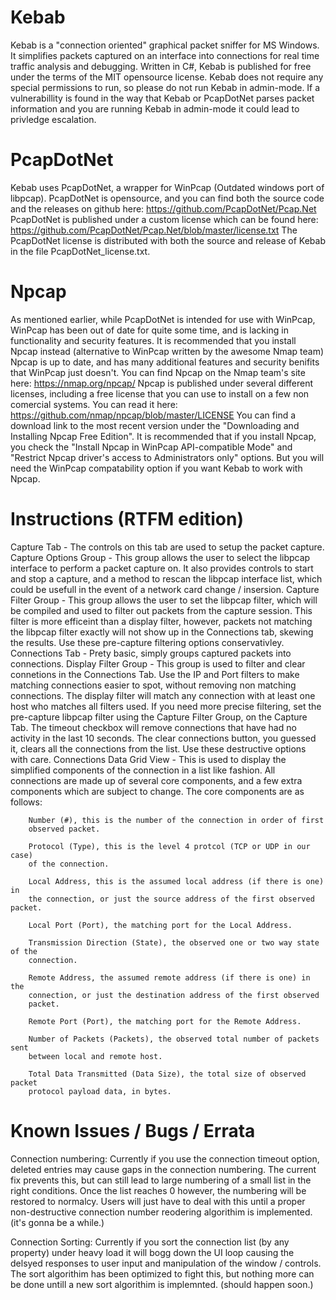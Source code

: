 # Kebab
Kebab is a "connection oriented" graphical packet sniffer for MS Windows.
It simplifies packets captured on an interface into connections for real time
	traffic analysis and debugging.
Written in C#, Kebab is published for free under the terms of the MIT
	opensource license.
Kebab does not require any special permissions to run, so please do not run
	Kebab in admin-mode. If a vulnerabillity is found in the way that Kebab or
	PcapDotNet parses packet information and you are running Kebab in admin-mode
	it could lead to privledge escalation.

# PcapDotNet
Kebab uses PcapDotNet, a wrapper for WinPcap (Outdated windows port of libpcap).
PcapDotNet is opensource, and you can find both the source code and the releases
	on github here: https://github.com/PcapDotNet/Pcap.Net
PcapDotNet is published under a custom license which can be found
	here: https://github.com/PcapDotNet/Pcap.Net/blob/master/license.txt
The PcapDotNet license is distributed with both the source and release of
	Kebab in the file PcapDotNet_license.txt.

# Npcap
As mentioned earlier, while PcapDotNet is intended for use with WinPcap, WinPcap
	has been out of date for quite some time, and is lacking in functionality
	and security features.
It is recommended that you install Npcap instead (alternative to WinPcap written
	by the awesome Nmap team) Npcap is up to date, and has many additional
	features and security benifits that WinPcap just doesn't.
You can find Npcap on the Nmap team's site here: https://nmap.org/npcap/
Npcap is published under several different licenses, including a free license
	that you can use to install on a few non comercial systems. You can read it
	here: https://github.com/nmap/npcap/blob/master/LICENSE
You can find a download link to the most recent version under the "Downloading
	and Installing Npcap Free Edition".
It is recommended that if you install Npcap, you check the "Install Npcap in
	WinPcap API-compatible Mode" and "Restrict Npcap driver's access to
	Administrators only" options. But you will need the WinPcap compatability
	option if you want Kebab to work with Npcap.

# Instructions (RTFM edition)
Capture Tab - The controls on this tab are used to setup the packet capture.
	Capture Options Group - This group allows the user to select the libpcap
		interface to perform a packet capture on. It also provides controls to
		start and stop a capture, and a method to rescan the libpcap interface
		list, which could be usefull in the event of a network card
		change / insersion.
	Capture Filter Group - This group allows the user to set the libpcap
		filter, which will be compiled and used to filter out packets from the
		capture session. This filter is more efficeint than a display filter,
		however, packets not matching the libpcap filter exactly will not show
		up in the Connections tab, skewing the results. Use these pre-capture
		filtering options conservativley.
Connections Tab - Prety basic, simply groups captured packets into connections.
	Display Filter Group - This group is used to filter and clear connetions in
		the Connections Tab. Use the IP and Port filters to make matching
		connections easier to spot, without removing non matching connections.
		The display filter will match any connection with at least one host who
		matches all filters used. If you need more precise filtering, set the 
		pre-capture libpcap filter using the Capture Filter Group, on the
		Capture Tab. The timeout checkbox will remove connections that have had
		no activity in the last 10 seconds. The clear connections button, you
		guessed it, clears all the connections from the list. Use these
		destructive options with care.
	Connections Data Grid View - This is used to display the simplified
		components of the connection in a list like fashion. All connections
		are made up of several core components, and a few extra components
		which are subject to change. The core components are as follows:
		
		Number (#), this is the number of the connection in order of first
		observed packet.
		
		Protocol (Type), this is the level 4 protcol (TCP or UDP in our case)
		of the connection.
		
		Local Address, this is the assumed local address (if there is one) in
		the connection, or just the source address of the first observed packet.
		
		Local Port (Port), the matching port for the Local Address.
		
		Transmission Direction (State), the observed one or two way state of the
		connection.
		
		Remote Address, the assumed remote address (if there is one) in the
		connection, or just the destination address of the first observed
		packet.
		
		Remote Port (Port), the matching port for the Remote Address.
		
		Number of Packets (Packets), the observed total number of packets sent
		between local and remote host.
		
		Total Data Transmitted (Data Size), the total size of observed packet
		protocol payload data, in bytes.
		
# Known Issues / Bugs / Errata
Connection numbering: Currently if you use the connection timeout option,
deleted entries may cause gaps in the connection numbering. The current fix
prevents this, but can still lead to large numbering of a small list in the
right conditions. Once the list reaches 0 however, the numbering will be
restored to normalcy. Users will just have to deal with this until a proper
non-destructive connection number reodering algorithim is implemented.
(it's gonna be a while.)

Connection Sorting: Currently if you sort the connection list (by any property)
under heavy load it will bogg down the UI loop causing the delsyed responses
to user input and manipulation of the window / controls. The sort algorithim
has been optimized to fight this, but nothing more can be done untill a new
sort algorithim is implemnted. (should happen soon.)

